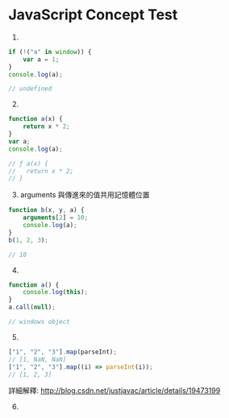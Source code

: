 # JavaScript Concept Test


1. 

```js
if (!("a" in window)) {
    var a = 1;
}
console.log(a);

// undefined
```

2.

```js
function a(x) {
    return x * 2;
}
var a;
console.log(a);

// ƒ a(x) {
//   return x * 2;
// }
```

3. arguments 與傳進來的值共用記憶體位置

```js
function b(x, y, a) {
    arguments[2] = 10;
    console.log(a);
}
b(1, 2, 3);

// 10
```

4.

```js
function a() {
    console.log(this);
}
a.call(null);

// windows object
```

5.

```js
["1", "2", "3"].map(parseInt);
// [1, NaN, NaN]
["1", "2", "3"].map((i) => parseInt(i));
// [1, 2, 3]
```

詳細解釋: http://blog.csdn.net/justjavac/article/details/19473199


6.
